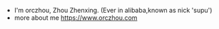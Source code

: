 - I'm orczhou, Zhou Zhenxing. (Ever in alibaba,known as nick 'supu')
- more about me https://www.orczhou.com

<!---
orczhou/orczhou is a ✨ special ✨ repository because its `README.md` (this file) appears on your GitHub profile.
You can click the Preview link to take a look at your changes.
--->
